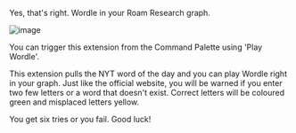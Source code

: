 Yes, that's right. Wordle in your Roam Research graph.

![image](https://user-images.githubusercontent.com/6857790/204660613-382fd979-9be9-4884-9e7d-fc8f2503b432.png)

You can trigger this extension from the Command Palette using 'Play Wordle'.

This extension pulls the NYT word of the day and you can play Wordle right in your graph. Just like the official website, you will be warned if you enter two few letters or a word that doesn't exist. Correct letters will be coloured green and misplaced letters yellow.

You get six tries or you fail. Good luck!
